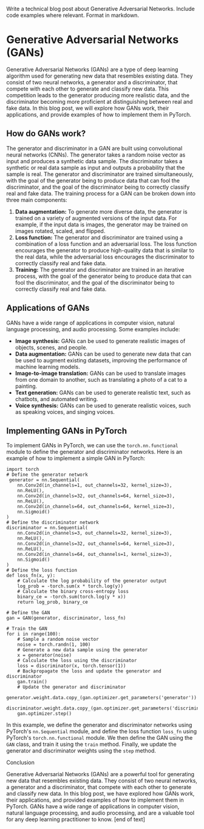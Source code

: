  Write a technical blog post about Generative Adversarial Networks. Include code examples where relevant. Format in markdown.
# Generative Adversarial Networks (GANs)

Generative Adversarial Networks (GANs) are a type of deep learning algorithm used for generating new data that resembles existing data. They consist of two neural networks, a generator and a discriminator, that compete with each other to generate and classify new data. This competition leads to the generator producing more realistic data, and the discriminator becoming more proficient at distinguishing between real and fake data. In this blog post, we will explore how GANs work, their applications, and provide examples of how to implement them in PyTorch.
## How do GANs work?

The generator and discriminator in a GAN are built using convolutional neural networks (CNNs). The generator takes a random noise vector as input and produces a synthetic data sample. The discriminator takes a synthetic or real data sample as input and outputs a probability that the sample is real. The generator and discriminator are trained simultaneously, with the goal of the generator being to produce data that can fool the discriminator, and the goal of the discriminator being to correctly classify real and fake data.
The training process for a GAN can be broken down into three main components:

1. **Data augmentation:** To generate more diverse data, the generator is trained on a variety of augmented versions of the input data. For example, if the input data is images, the generator may be trained on images rotated, scaled, and flipped.
2. **Loss function:** The generator and discriminator are trained using a combination of a loss function and an adversarial loss. The loss function encourages the generator to produce high-quality data that is similar to the real data, while the adversarial loss encourages the discriminator to correctly classify real and fake data.
3. **Training:** The generator and discriminator are trained in an iterative process, with the goal of the generator being to produce data that can fool the discriminator, and the goal of the discriminator being to correctly classify real and fake data.
## Applications of GANs

GANs have a wide range of applications in computer vision, natural language processing, and audio processing. Some examples include:

* **Image synthesis:** GANs can be used to generate realistic images of objects, scenes, and people.
* **Data augmentation:** GANs can be used to generate new data that can be used to augment existing datasets, improving the performance of machine learning models.
* **Image-to-image translation:** GANs can be used to translate images from one domain to another, such as translating a photo of a cat to a painting.
* **Text generation:** GANs can be used to generate realistic text, such as chatbots, and automated writing.
* **Voice synthesis:** GANs can be used to generate realistic voices, such as speaking voices, and singing voices.
## Implementing GANs in PyTorch

To implement GANs in PyTorch, we can use the `torch.nn.functional` module to define the generator and discriminator networks. Here is an example of how to implement a simple GAN in PyTorch:
```
import torch
# Define the generator network
 generator = nn.Sequential(
    nn.Conv2d(in_channels=1, out_channels=32, kernel_size=3),
    nn.ReLU(),
    nn.Conv2d(in_channels=32, out_channels=64, kernel_size=3),
    nn.ReLU(),
    nn.Conv2d(in_channels=64, out_channels=64, kernel_size=3),
    nn.Sigmoid()
)
# Define the discriminator network
discriminator = nn.Sequential(
    nn.Conv2d(in_channels=3, out_channels=32, kernel_size=3),
    nn.ReLU(),
    nn.Conv2d(in_channels=32, out_channels=64, kernel_size=3),
    nn.ReLU(),
    nn.Conv2d(in_channels=64, out_channels=1, kernel_size=3),
    nn.Sigmoid()
)
# Define the loss function
def loss_fn(x, y):
    # Calculate the log probability of the generator output
    log_prob = -torch.sum(x * torch.log(y))
    # Calculate the binary cross-entropy loss
    binary_ce = -torch.sum(torch.log(y * x))
    return log_prob, binary_ce

# Define the GAN
gan = GAN(generator, discriminator, loss_fn)

# Train the GAN
for i in range(100):
    # Sample a random noise vector
    noise = torch.randn(1, 100)
    # Generate a new data sample using the generator
    x = generator(noise)
    # Calculate the loss using the discriminator
    loss = discriminator(x, torch.tensor(1))
    # Backpropagate the loss and update the generator and discriminator
    gan.train()
    # Update the generator and discriminator
    generator.weight.data.copy_(gan.optimizer.get_parameters('generator'))
    discriminator.weight.data.copy_(gan.optimizer.get_parameters('discriminator'))
    gan.optimizer.step()
```
In this example, we define the generator and discriminator networks using PyTorch's `nn.Sequential` module, and define the loss function `loss_fn` using PyTorch's `torch.nn.functional` module. We then define the GAN using the `GAN` class, and train it using the `train` method. Finally, we update the generator and discriminator weights using the `step` method.

Conclusion

Generative Adversarial Networks (GANs) are a powerful tool for generating new data that resembles existing data. They consist of two neural networks, a generator and a discriminator, that compete with each other to generate and classify new data. In this blog post, we have explored how GANs work, their applications, and provided examples of how to implement them in PyTorch. GANs have a wide range of applications in computer vision, natural language processing, and audio processing, and are a valuable tool for any deep learning practitioner to know. [end of text]


